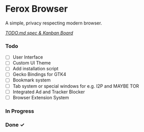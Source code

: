 # Ferox Browser

A simple, privacy respecting modern browser.

<em>[TODO.md spec & Kanban Board](https://bit.ly/3fCwKfM)</em>

### Todo

- [ ] User Interface
- [ ] Custom UI Theme
- [ ] Add installation script
- [ ] Gecko Bindings for GTK4
- [ ] Bookmark system
- [ ] Tab system or special windows for e.g. I2P and MAYBE TOR
- [ ] Integrated Ad and Tracker Blocker
- [ ] Browser Extension System

### In Progress


### Done ✓



